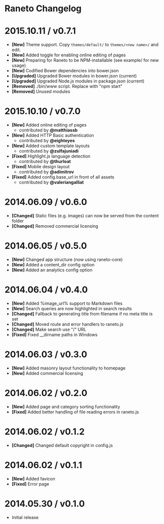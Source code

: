 
# Raneto Changelog

2015.10.11 / v0.7.1
===================

  * **[New]** Theme support. Copy `themes/default/` to `themes/<new name>/` and edit.
  * **[New]** Added toggle for enabling online editing of pages
  * **[New]** Preparing for Raneto to be NPM-installable (see example/ for new usage)
  * **[New]** Codified Bower dependencies into bower.json
  * **[Upgraded]** Upgraded Bower modules in bower.json (current)
  * **[Upgraded]** Upgraded Node.js modules in package.json (current)
  * **[Removed]** ./bin/www script. Replace with "npm start"
  * **[Removed]** Unused modules

2015.10.10 / v0.7.0
===================

  * **[New]** Added online editing of pages
    - contributed by **@matthiassb**
  * **[New]** Added HTTP Basic authentication
    - contributed by **@eighteyes**
  * **[New]** Added custom template layouts
    - contributed by **@zulfajuniadi**
  * **[Fixed]** Highlight.js language detection
    - contributed by **@thurloat**
  * **[Fixed]** Mobile design layout
    - contributed by **@adimitrov**
  * **[Fixed]** Added config.base_url in front of all assets
    - contributed by **@valeriangalliat**

2014.06.09 / v0.6.0
==========================

  * **[Changed]** Static files (e.g. images) can now be served from the content folder
  * **[Changed]** Removed commercial licensing

2014.06.05 / v0.5.0
==========================

  * **[New]** Changed app structure (now using raneto-core)
  * **[New]** Added a content_dir config option
  * **[New]** Added an analytics config option

2014.06.04 / v0.4.0
==========================

  * **[New]** Added %image_url% support to Markdown files
  * **[New]** Search queries are now highlighted in search results
  * **[Changed]** Fallback to generating title from filename if no meta title is set
  * **[Changed]** Moved route and error handlers to raneto.js
  * **[Changed]** Make search use "/" URL
  * **[Fixed]** Fixed __dirname paths in Windows

2014.06.03 / v0.3.0
==========================

  * **[New]** Added masonry layout functionality to homepage
  * **[New]** Added commercial licensing

2014.06.02 / v0.2.0
==========================

  * **[New]** Added page and category sorting functionality
  * **[Fixed]** Added better handling of file reading errors in raneto.js

2014.06.02 / v0.1.2
==========================

  * **[Changed]** Changed default copyright in config.js

2014.06.02 / v0.1.1
==========================

  * **[New]** Added favicon
  * **[Fixed]** Error page

2014.05.30 / v0.1.0
==========================

  * Initial release
